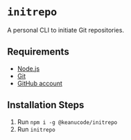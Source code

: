 # `initrepo`
A personal CLI to initiate Git repositories.

## Requirements

* [Node.js](http://nodejs.org/)
* [Git](https://git-scm.com/)
* [GitHub account](https://github.com/)

## Installation Steps

1. Run `npm i -g @keanucode/initrepo`
2. Run `initrepo`